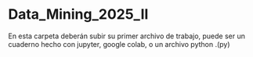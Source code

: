# Data_Mining_2025_II

En esta carpeta deberán subir su primer archivo de trabajo, puede ser un cuaderno hecho con jupyter, google colab, o un archivo python .(py)